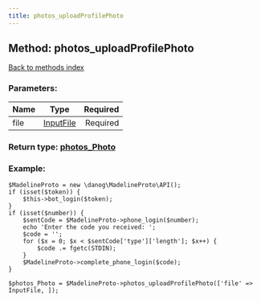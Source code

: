 ```yaml
---
title: photos_uploadProfilePhoto
---
```

## Method: photos\_uploadProfilePhoto  
[Back to methods index](index.md)


### Parameters:

| Name     |    Type       | Required |
|----------|:-------------:|---------:|
|file|[InputFile](../types/InputFile.md) | Required|


### Return type: [photos\_Photo](../types/photos_Photo.md)

### Example:


```
$MadelineProto = new \danog\MadelineProto\API();
if (isset($token)) {
    $this->bot_login($token);
}
if (isset($number)) {
    $sentCode = $MadelineProto->phone_login($number);
    echo 'Enter the code you received: ';
    $code = '';
    for ($x = 0; $x < $sentCode['type']['length']; $x++) {
        $code .= fgetc(STDIN);
    }
    $MadelineProto->complete_phone_login($code);
}

$photos_Photo = $MadelineProto->photos_uploadProfilePhoto(['file' => InputFile, ]);
```
